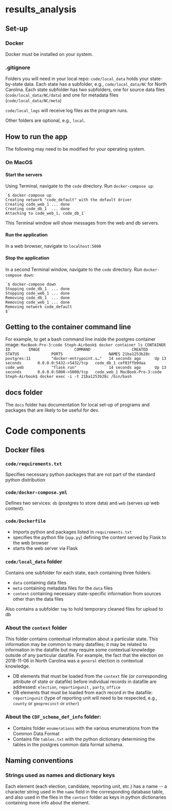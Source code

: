 # results_analysis

## Set-up

### Docker
Docker must be installed on your system.

### .gitignore
Folders you will need in your local repo:
`code/local_data` holds your state-by-state data. Each state has a subfolder, e.g., `code/local_data/NC` for North Carolina. Each state subfolder has two subfolders, one for source data files (`code/local_data/NC/data`) and one for metadata files (`code/local_data/NC/meta`)

`code/local_logs` will receive log files as the program runs.

Other folders are optional, e.g., `local`.

## How to run the app

The following may need to be modified for your operating system. 

### On MacOS 
#### Start the servers
Using Terminal, navigate to the `code` directory. Run `docker-compose up`:

    `$ docker-compose up
    Creating network "code_default" with the default driver
    Creating code_web_1 ... done
    Creating code_db_1  ... done
    Attaching to code_web_1, code_db_1`

This Terminal window will show messages from the web and db servers.

#### Run the application
In a web browser, navigate to `localhost:5000`

#### Stop the application
In a second Terminal window, navigate to the `code` directory. Run `docker-compose down`:

    `$ docker-compose down
    Stopping code_db_1  ... done
    Stopping code_web_1 ... done
    Removing code_db_1  ... done
    Removing code_web_1 ... done
    Removing network code_default
    $`

## Getting to the container command line
For example, to get a bash command line inside the postgres container image:
    `MacBook-Pro-3:code Steph-Airbook$ docker container ls
    CONTAINER ID        IMAGE               COMMAND                  CREATED             STATUS              PORTS                    NAMES
    21ba1253b28c        postgres:11         "docker-entrypoint.s…"   14 seconds ago      Up 13 seconds       0.0.0.0:5432->5432/tcp   code_db_1
    cef03ffb9daa        code_web            "flask run"              14 seconds ago      Up 13 seconds       0.0.0.0:5000->5000/tcp   code_web_1
    MacBook-Pro-3:code Steph-Airbook$ docker exec -i -t 21ba1253b28c /bin/bash
`

## docs folder
The `docs` folder has documentation for local set-up of programs and packages that are likely to be useful for dev.

# Code components

## Docker files

### `code/requirements.txt`
Specifies necessary python packages that are not part of the standard python distribution

### `code/docker-compose.yml`
Defines two services: `db` (postgres to store data) and `web` (serves up web content). 

### `code/Dockerfile`
- Imports python and packages listed in `requirements.txt`
- specifies the python file (`app.py`) defining the content served by Flask to the web browser
- starts the web server via Flask



### `code/local_data` folder
Contains one subfolder for each state, each containing three folders:
* `data` containing data files 
* `meta` containing metadata files for the `data` files
* `context` containing necessary state-specific information from sources other than the data files

Also contains a subfolder `tmp` to hold temporary cleaned files for upload to db

### About the `context` folder
This folder contains contextual information about a particular state. This information may be common to many datafiles; it may be related to information in the datafile but may require some contextual knowledge outside of any particular datafile. For example, the fact that the election on 2018-11-06 in North Carolina was a `general` election is contextual knowledge.

- DB elements that must be loaded from the `context` file (or corresponding attribute of state or datafile) before individual records in datafile are addressed: `election`, `reportingunit` , `party`, `office` 
- DB elements that must be loaded from each record in the datafile: `reportingunit` (type of reporting unit will need to be respected, e.g., `county` or `geoprecinct` or `other`)

### About the `CDF_schema_def_info` folder:
 - Contains folder `enumerations` with the various enumerations from the Common Data Format
 - Contains file `tables.txt` with the python dictionary determining the tables in the postgres common data format schema.

## Naming conventions

### Strings used as names and dictionary keys
Each element (each election, candidate, reporting unit, etc.) has a name -- a character string used in the `name` field in the corresponding database table, and also used in the files in the `context`  folder as keys in python dictionaries containing more info about the element.
